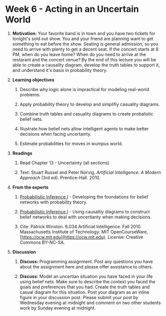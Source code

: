# Week 6 - Acting in an Uncertain World

1. **Motivation:** Your favorite band is in town and you have two tickets for tonight's sold out show.  You and your friend are planning want to get something to eat before the show.  Seating is general admission, so you need to arrive with plenty to get a decent seat.  If the concert starts at 8 PM, when do you leave home?  When do you need to arrive at the restarant and the concert venue?  By the end of this lecture you will be able to create a causality diagram, develop the truth tables to support it, and understand it's basis in probability theory.

1. **Learning objectives**

    1. Describe why logic alone is impractical for modeling real-world problems.

    1. Apply probability theory to develop and simplifiy casuality diagrams.

    1. Combine truth tables and casuality diagrams to create probalistic belief nets.

    1. Illustrate how belief nets allow intelligent agents to make better decisions when facing uncertainty.

    1. Estimate probabilities for moves in wumpus world.

1. **Readings**
    1. Read Chapter 13 - Uncertainty (all sections)

    1. Text: Stuart Russel and Peter Norvig. _Artificial Intelligence: A Modern Approach_ (3rd ed). Prentice-Hall. 2010.

1. **From the experts**

    1. [Probabilistic Inference I](https://youtu.be/A6Ud6oUCRak) - Developing the foundations for belief networks with probability theory.

    1. [Probabilistic Inference I](https://youtu.be/EC6bf8JCpDQ) - Using causaltiy diagrams to construct belief networks to deal with uncertianty when making decisions.

    1. Cite: Patrick Winston. 6.034 Artificial Intelligence. Fall 2010. Massachusetts Institute of Technology: MIT OpenCourseWare, [https://ocw.mit.edu](https://ocw.mit.edu). License: Creative Commons BY-NC-SA.

1. **Discussion**

    1. **Discuss:**  Programming assignment. Post any questions you have about the assignment here and please offer assistance to others.

    1. **Discuss:** Model an uncertian situation you have faced in your life using belief nets.  Make sure to describe the context you faced the goals and preferences that you had.  Create the truth tables and casual diagram for this situation.  Post your diagram as an inline figure in your discussion post.  Please submit your post by Wednesday evening at midnight and comment on two other students work by Sunday evening at midnight.
